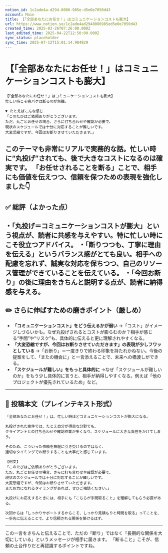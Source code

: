 ```yaml
---
notion_id: 1c2ade4a-d294-8086-985e-d5e0e7050d43
account: Main
title: 【「全部あなたにお任せ！」はコミュニケーションコストも膨大】
url: https://www.notion.so/1c2ade4ad2948086985ed5e0e7050d43
created_time: 2025-03-26T07:26:00.000Z
last_edited_time: 2025-04-22T12:50:00.000Z
sync_status: placeholder
sync_time: 2025-07-12T15:01:14.984829
---
```

# 【「全部あなたにお任せ！」はコミュニケーションコストも膨大】

```plain text
【「全部あなたにお任せ！」はコミュニケーションコストも膨大】
忙しい時こそ完パケは断るのが無難。

▼ たとえばこんな感じ
「このたびはご依頼ありがとうございます。
ただ、丸ごとお任せの場合、さらに打ち合わせや確認が必要で、
現状のスケジュールでは十分に対応することが難しいです。
大変恐縮ですが、今回はお断りさせていただきます。」

```
このテーマも非常にリアルで実務的な話。忙しい時に“丸投げ”されても、後で大きなコストになるのは確実です。
「お任せされることを断る」ことで、相手にも価値を伝えつつ、信頼を保つための表現を強化しました👇
---
## ✅ 総評（よかった点）
・「丸投げ＝コミュニケーションコストが膨大」という視点が、読者に共感を与えやすい。特に忙しい時にこそ役立つアドバイス。
・「断りつつも、丁寧に理由を伝える」というバランス感がとても良い。相手への配慮を忘れず、誠実な対応を保ちつつ、自己のリソース管理ができていることを伝えている。
・「今回お断り」の後に理由をきちんと説明する点が、読者に納得感を与える。
---
## ✏️ さらに伸ばすための磨きポイント（厳しめ）
- **「コミュニケーションコスト」をどう伝えるかが弱い**
  →「コスト」がイメージしづらいかも。なぜ丸投げされるとコストが膨らむのか？相手が感じる“手間”や“リスク”も、具体的に伝えると更に理解されやすくなる。
- **「大変恐縮ですが、今回はお断りさせていただきます」の表現が少しフワッとしている**
  →「お断り」＝一度きりで終わる印象を持たれかねない。今後の提案をして、「またの機会に」と一言添えることで、未来への橋渡しができる。
- **「スケジュールが難しい」をもっと具体的に**
  →なぜ「スケジュールが難しいのか」をもう少し具体的に言うと、相手が納得しやすくなる。例えば「他のプロジェクトが優先されているため」など。
---
## 📄 投稿本文（プレインテキスト形式）
```plain text
「全部あなたにお任せ！」は、忙しい時ほどコミュニケーションコストが膨大になる。

丸投げされた案件では、たとえ自分が得意な分野でも、
クライアントとの打ち合わせや確認作業が多くなり、スケジュールに大きな負担をかけてしまう。

そのため、こういった依頼を無理に引き受けるのではなく、
適切なタイミングでお断りすることも大事だと感じています。

【例文】
「このたびはご依頼ありがとうございます。
ただ、丸ごとお任せの場合、さらに打ち合わせや確認が必要で、
現状のスケジュールでは十分に対応することが難しいです。
大変恐縮ですが、今回はお断りさせていただきます。
またお力になれるタイミングがあれば、ぜひご相談ください。」

丸投げにお応えするときには、相手にも「こちらが手間取ること」を理解してもらう必要がある。

次回からは「しっかりサポートするからこそ、しっかり見積もりと時間を取る」ってことを、
一歩先に伝えることで、より信頼される関係を築けるはず。

```
---
この一言をきちんと伝えることで、ただの「断り」ではなく「長期的な関係を大切にしている」というメッセージが相手に届きます。
「断ること」こそが、信頼の土台作りだと再認識するポイントですね。